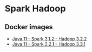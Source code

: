 # Spark Hadoop

## Docker images

- [Java 11 - Spark 3.1.2 - Hadoop 3.2.2](https://hub.docker.com/layers/152908681/inseefrlab/spark-hadoop/spark-3.1.2/images/sha256-c5833f296fdf37220f31f6213f192bac413e6ac0484b95093635bd7774620fd1?context=repo)
- [Java 11 - Spark 3.2.1 - Hadoop 3.3.1](https://hub.docker.com/layers/190744847/inseefrlab/spark-hadoop/spark-3.2.1/images/sha256-2bd9256aa22af02ed50be5ff427af129eee8545e6d9b05f0894cc3cb3bc85642?context=repo)

